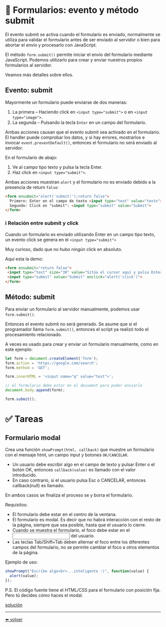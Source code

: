 # 📖 Formularios: evento y método submit

El evento submit se activa cuando el formulario es enviado, normalmente se utiliza para validar el formulario antes de ser enviado al servidor o bien para abortar el envío y procesarlo con JavaScript.

El método `form.submit()` permite iniciar el envío del formulario mediante JavaScript. Podemos utilizarlo para crear y enviar nuestros propios formularios al servidor.

Veamos más detalles sobre ellos.

## Evento: submit

Mayormente un formulario puede enviarse de dos maneras:

1.  La primera – Haciendo click en `<input type="submit">` o en `<input type="image">`.
2.  La segunda – Pulsando la tecla `Enter` en un campo del formulario.

Ambas acciones causan que el evento submit sea activado en el formulario. El handler puede comprobar los datos, y si hay errores, mostrarlos e invocar `event.preventDefault()`, entonces el formulario no será enviado al servidor.

En el formulario de abajo:

1.  Ve al campo tipo texto y pulsa la tecla Enter.
2.  Haz click en `<input type="submit">`.

Ambas acciones muestran `alert` y el formulario no es enviado debido a la presencia de return `false`:

````html
<form onsubmit="alert('submit!');return false">
  Primero: Enter en el campo de texto <input type="text" value="texto"><br>
  Segundo: Click en "submit": <input type="submit" value="Submit">
</form>
````

### ℹ️ Relación entre submit y click
Cuando un formulario es enviado utilizando Enter en un campo tipo texto, un evento click se genera en el `<input type="submit">`

Muy curioso, dado que no hubo ningún click en absoluto.

Aquí esta la demo:

````html
<form onsubmit="return false">
 <input type="text" size="30" value="Sitúa el cursor aquí y pulsa Enter">
 <input type="submit" value="Submit" onclick="alert('click')">
</form>
````

## Método: submit

Para enviar un formulario al servidor manualmente, podemos usar `form.submit()`.

Entonces el evento submit no será generado. Se asume que si el programador llama `form.submit()`, entonces el script ya realizó todo el procesamiento relacionado.

A veces es usado para crear y enviar un formulario manualmente, como en este ejemplo:

````js
let form = document.createElement('form');
form.action = 'https://google.com/search';
form.method = 'GET';

form.innerHTML = '<input name="q" value="test">';

// el formulario debe estar en el document para poder enviarlo
document.body.append(form);

form.submit();
````

# ✅ Tareas

## Formulario modal

Crea una función `showPrompt(html, callback)` que muestre un formulario con el mensaje html, un campo input y botones `OK/CANCELAR`.

* Un usuario debe escribir algo en el campo de texto y pulsar Enter o el botón OK, entonces `callback(value)` es llamado con el valor introducido.
* En caso contrario, si el usuario pulsa Esc o CANCELAR, entonces callback(null) es llamado.

En ambos casos se finaliza el proceso se y borra el formulario.

Requisitos:

* El formulario debe estar en el centro de la ventana.
* El formulario es modal. Es decir que no habrá interacción con el resto de la página, siempre que sea posible, hasta que el usuario lo cierre.
* Cuando se muestra el formulario, el foco debe estar en el <input> del usuario.
* Las teclas Tab/Shift+Tab deben alternar el foco entre los diferentes campos del formulario, no se permite cambiar el foco a otros elementos de la página.

Ejemplo de uso:

````js
showPrompt("Escribe algo<br>...inteligente :)", function(value) {
  alert(value);
});
````

P.S. El código fuente tiene el HTML/CSS para el formulario con posición fija. Pero tú decides cómo haces el modal.

[solución]()


---
[⬅️ volver](https://github.com/VictorHugoAguilar/javascript-interview-questions-explained/blob/main/theory-forms-controls/readme.md)
